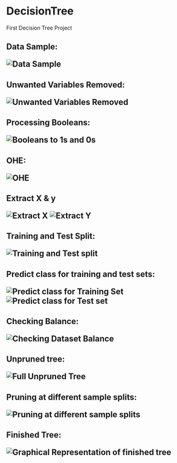# DecisionTree
First Decision Tree Project

<h2>Data Sample:

![Data Sample](https://github.com/YoussefAlmaidan/DecisionTree/assets/123633730/339f08ba-ac66-438c-9770-787f24dd0c9f)

</h2>

<h2>Unwanted Variables Removed:

![Unwanted Variables Removed](https://github.com/YoussefAlmaidan/DecisionTree/assets/123633730/565981fb-5a68-40ff-8734-b7f29b2eaaa6)

</h2>

<h2>Processing Booleans:

![Booleans to 1s and 0s](https://github.com/YoussefAlmaidan/DecisionTree/assets/123633730/9d086fc9-5713-449d-99f5-afb3c90fd740)

</h2>

<h2>OHE:

![OHE](https://github.com/YoussefAlmaidan/DecisionTree/assets/123633730/7b752e60-d452-4a45-94d2-7f2d462c2392)

</h2>

<h2>Extract X & y

![Extract X](https://github.com/YoussefAlmaidan/DecisionTree/assets/123633730/ef6e9e88-e520-4c1a-943d-93aabb052c70)
![Extract Y](https://github.com/YoussefAlmaidan/DecisionTree/assets/123633730/fa8293b3-5145-49de-a112-2d10a72301bc)

</h2>

<h2>Training and Test Split:

![Training and Test split](https://github.com/YoussefAlmaidan/DecisionTree/assets/123633730/74b29ca5-2132-48b5-91fb-913750ceb0bd)

</h2>

<h2>Predict class for training and test sets:

![Predict class for Training Set](https://github.com/YoussefAlmaidan/DecisionTree/assets/123633730/c52ff4c5-f414-4872-b3fd-1c57c605995c)
![Predict class for Test set](https://github.com/YoussefAlmaidan/DecisionTree/assets/123633730/c50ccc32-c968-4ae1-83e9-456d63a9ed53)


</h2>

<h2>Checking Balance:

![Checking Dataset Balance](https://github.com/YoussefAlmaidan/DecisionTree/assets/123633730/19802ad0-c059-4f71-ad17-90179f5091c7)

</h2>

<h2>Unpruned tree:

![Full Unpruned Tree](https://github.com/YoussefAlmaidan/DecisionTree/assets/123633730/161f53ea-e064-497e-818d-5958a9c8ce97)

</h2>

<h2>Pruning at different sample splits:

![Pruning at different sample splits](https://github.com/YoussefAlmaidan/DecisionTree/assets/123633730/4c9e2f84-b828-4fb3-8127-0ab590cc19fb)

</h2>

<h2>Finished Tree:

![Graphical Representation of finished tree](https://github.com/YoussefAlmaidan/DecisionTree/assets/123633730/f1849b99-8e46-4870-8647-01486c0a307a)

</h2>
